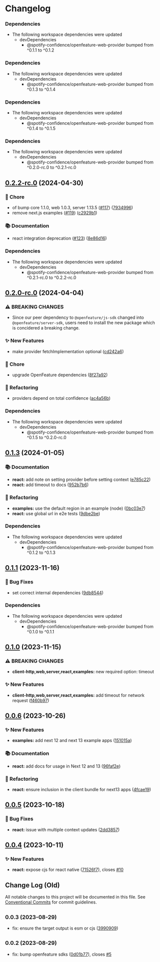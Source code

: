 # Changelog

### Dependencies

* The following workspace dependencies were updated
  * devDependencies
    * @spotify-confidence/openfeature-web-provider bumped from ^0.1.1 to ^0.1.2

### Dependencies

* The following workspace dependencies were updated
  * devDependencies
    * @spotify-confidence/openfeature-web-provider bumped from ^0.1.3 to ^0.1.4

### Dependencies

* The following workspace dependencies were updated
  * devDependencies
    * @spotify-confidence/openfeature-web-provider bumped from ^0.1.4 to ^0.1.5

### Dependencies

* The following workspace dependencies were updated
  * devDependencies
    * @spotify-confidence/openfeature-web-provider bumped from ^0.2.0-rc.0 to ^0.2.1-rc.0

## [0.2.2-rc.0](https://github.com/spotify/confidence-openfeature-provider-js/compare/integration-react-v0.2.1-rc.0...integration-react-v0.2.2-rc.0) (2024-04-30)


### 🧹 Chore

* of bump core 1.1.0, web 1.0.3, server 1.13.5 ([#117](https://github.com/spotify/confidence-openfeature-provider-js/issues/117)) ([7934996](https://github.com/spotify/confidence-openfeature-provider-js/commit/793499690e5b18b1c26a6f8e317bce27252574d7))
* remove next.js examples ([#119](https://github.com/spotify/confidence-openfeature-provider-js/issues/119)) ([c2929b1](https://github.com/spotify/confidence-openfeature-provider-js/commit/c2929b1f772b6cab83413360a0944b43737b4d47))


### 📚 Documentation

* react integration deprecation ([#123](https://github.com/spotify/confidence-openfeature-provider-js/issues/123)) ([8e86d16](https://github.com/spotify/confidence-openfeature-provider-js/commit/8e86d165546dd5d6fd5e9b11b0f2af92f91f0adf))


### Dependencies

* The following workspace dependencies were updated
  * devDependencies
    * @spotify-confidence/openfeature-web-provider bumped from ^0.2.1-rc.0 to ^0.2.2-rc.0

## [0.2.0-rc.0](https://github.com/spotify/confidence-openfeature-provider-js/compare/integration-react-v0.1.5...integration-react-v0.2.0-rc.0) (2024-04-04)


### ⚠ BREAKING CHANGES

* Since our peer dependency to `@openfeature/js-sdk` changed into `@openfeature/server-sdk`, users need to install the new package which is concidered a breaking change.

### ✨ New Features

* make provider fetchImplementation optional ([cd242a6](https://github.com/spotify/confidence-openfeature-provider-js/commit/cd242a60804d5565f69d12ec0d35acf8d980f11e))


### 🧹 Chore

* upgrade OpenFeature dependencies ([8f27a92](https://github.com/spotify/confidence-openfeature-provider-js/commit/8f27a924aa5eb7662fdf73be6564eb2e3580b2fc))


### 🔄 Refactoring

* providers depend on total confidence ([ac4a56b](https://github.com/spotify/confidence-openfeature-provider-js/commit/ac4a56be0e858cdccacd7fef248ebfec3a2e5dc0))


### Dependencies

* The following workspace dependencies were updated
  * devDependencies
    * @spotify-confidence/openfeature-web-provider bumped from ^0.1.5 to ^0.2.0-rc.0

## [0.1.3](https://github.com/spotify/confidence-openfeature-provider-js/compare/integration-react-v0.1.2...integration-react-v0.1.3) (2024-01-05)


### 📚 Documentation

* **react:** add note on setting provider before setting context ([e785c22](https://github.com/spotify/confidence-openfeature-provider-js/commit/e785c2283913f1f4a9e3875d1638c4961f9a9a5b))
* **react:** add timeout to docs ([952b7b6](https://github.com/spotify/confidence-openfeature-provider-js/commit/952b7b6c6e067c1191dd2bc492fce16a76391b6b))


### 🔄 Refactoring

* **examples:** use the default region in an example (node) ([0bc03e7](https://github.com/spotify/confidence-openfeature-provider-js/commit/0bc03e79c36a6c72dcfc46f3ad1de069474fed53))
* **react:** use global url in e2e tests ([9dbe2be](https://github.com/spotify/confidence-openfeature-provider-js/commit/9dbe2be3493025916e5596842be6b9a645edcc60))


### Dependencies

* The following workspace dependencies were updated
  * devDependencies
    * @spotify-confidence/openfeature-web-provider bumped from ^0.1.2 to ^0.1.3

## [0.1.1](https://github.com/spotify/confidence-openfeature-provider-js/compare/integration-react-v0.1.0...integration-react-v0.1.1) (2023-11-16)


### 🐛 Bug Fixes

* set correct internal dependencies ([9db8544](https://github.com/spotify/confidence-openfeature-provider-js/commit/9db8544d35410715005f2db82750c87484387c40))


### Dependencies

* The following workspace dependencies were updated
  * devDependencies
    * @spotify-confidence/openfeature-web-provider bumped from ^0.1.0 to ^0.1.1

## [0.1.0](https://github.com/spotify/confidence-openfeature-provider-js/compare/integration-react-v0.0.6...integration-react-v0.1.0) (2023-11-15)


### ⚠ BREAKING CHANGES

* **client-http,web,server,react,examples:** new required option: timeout

### ✨ New Features

* **client-http,web,server,react,examples:** add timeout for network request ([f460b97](https://github.com/spotify/confidence-openfeature-provider-js/commit/f460b97ec4e1c56375de52fd1eb664c7b9be1f35))

## [0.0.6](https://github.com/spotify/confidence-openfeature-provider-js/compare/integration-react-v0.0.5...integration-react-v0.0.6) (2023-10-26)


### ✨ New Features

* **examples:** add next 12 and next 13 example apps ([151015a](https://github.com/spotify/confidence-openfeature-provider-js/commit/151015a03f7fe67a7c6382078743b38f8d6ef2d1))


### 📚 Documentation

* **react:** add docs for usage in Next 12 and 13 ([96faf2e](https://github.com/spotify/confidence-openfeature-provider-js/commit/96faf2eed2e5f84346f1ffcfc9d274f36cfa7514))


### 🔄 Refactoring

* **react:** ensure inclusion in the client bundle for next13 apps ([4fcae19](https://github.com/spotify/confidence-openfeature-provider-js/commit/4fcae19849eb7459eb80c649de76d09f49b8cdbf))

## [0.0.5](https://github.com/spotify/confidence-openfeature-provider-js/compare/integration-react-v0.0.4...integration-react-v0.0.5) (2023-10-18)


### 🐛 Bug Fixes

* **react:** issue with multiple context updates ([2dd3857](https://github.com/spotify/confidence-openfeature-provider-js/commit/2dd385764bd9c01b3f88f34b2da80b023b52cad1))

## [0.0.4](https://github.com/spotify/confidence-openfeature-provider-js/compare/integration-react-v0.0.3...integration-react-v0.0.4) (2023-10-11)


### ✨ New Features

* **react:** expose cjs for react native ([71526f7](https://github.com/spotify/confidence-openfeature-provider-js/commit/71526f7d6dc20e7bf1c4ce8211f589d6f8efdee1)), closes [#10](https://github.com/spotify/confidence-openfeature-provider-js/issues/10)

## Change Log (Old)

All notable changes to this project will be documented in this file.
See [Conventional Commits](https://conventionalcommits.org) for commit guidelines.

## <small>0.0.3 (2023-08-29)</small>

- fix: ensure the target output is esm or cjs ([3990909](https://github.com/spotify/confidence-openfeature-provider-js/commit/3990909))

## <small>0.0.2 (2023-08-29)</small>

- fix: bump openfeature sdks ([0d01b77](https://github.com/spotify/confidence-openfeature-provider-js/commit/0d01b77)), closes [#5](https://github.com/spotify/confidence-openfeature-provider-js/issues/5)
